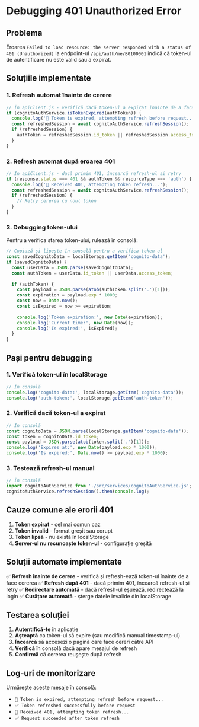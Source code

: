 # Debugging 401 Unauthorized Error

## Problema
Eroarea `Failed to load resource: the server responded with a status of 401 (Unauthorized)` la endpoint-ul `/api/auth/me/B0100001` indică că token-ul de autentificare nu este valid sau a expirat.

## Soluțiile implementate

### 1. **Refresh automat înainte de cerere**
```javascript
// În apiClient.js - verifică dacă token-ul a expirat înainte de a face cererea
if (cognitoAuthService.isTokenExpired(authToken)) {
  console.log('🔄 Token is expired, attempting refresh before request...');
  const refreshedSession = await cognitoAuthService.refreshSession();
  if (refreshedSession) {
    authToken = refreshedSession.id_token || refreshedSession.access_token;
  }
}
```

### 2. **Refresh automat după eroarea 401**
```javascript
// În apiClient.js - dacă primim 401, încearcă refresh-ul și retry
if (response.status === 401 && authToken && resourceType === 'auth') {
  console.log('🔄 Received 401, attempting token refresh...');
  const refreshedSession = await cognitoAuthService.refreshSession();
  if (refreshedSession) {
    // Retry cererea cu noul token
  }
}
```

### 3. **Debugging token-ului**

Pentru a verifica starea token-ului, rulează în consolă:

```javascript
// Copiază și lipește în consolă pentru a verifica token-ul
const savedCognitoData = localStorage.getItem('cognito-data');
if (savedCognitoData) {
  const userData = JSON.parse(savedCognitoData);
  const authToken = userData.id_token || userData.access_token;
  
  if (authToken) {
    const payload = JSON.parse(atob(authToken.split('.')[1]));
    const expiration = payload.exp * 1000;
    const now = Date.now();
    const isExpired = now >= expiration;
    
    console.log('Token expiration:', new Date(expiration));
    console.log('Current time:', new Date(now));
    console.log('Is expired:', isExpired);
  }
}
```

## Pași pentru debugging

### 1. **Verifică token-ul în localStorage**
```javascript
// În consolă
console.log('cognito-data:', localStorage.getItem('cognito-data'));
console.log('auth-token:', localStorage.getItem('auth-token'));
```

### 2. **Verifică dacă token-ul a expirat**
```javascript
// În consolă
const cognitoData = JSON.parse(localStorage.getItem('cognito-data'));
const token = cognitoData.id_token;
const payload = JSON.parse(atob(token.split('.')[1]));
console.log('Expires at:', new Date(payload.exp * 1000));
console.log('Is expired:', Date.now() >= payload.exp * 1000);
```

### 3. **Testează refresh-ul manual**
```javascript
// În consolă
import cognitoAuthService from './src/services/cognitoAuthService.js';
cognitoAuthService.refreshSession().then(console.log);
```

## Cauze comune ale erorii 401

1. **Token expirat** - cel mai comun caz
2. **Token invalid** - format greșit sau corupt
3. **Token lipsă** - nu există în localStorage
4. **Server-ul nu recunoaște token-ul** - configurație greșită

## Soluții automate implementate

✅ **Refresh înainte de cerere** - verifică și refresh-ează token-ul înainte de a face cererea
✅ **Refresh după 401** - dacă primim 401, încearcă refresh-ul și retry
✅ **Redirectare automată** - dacă refresh-ul eșuează, redirectează la login
✅ **Curățare automată** - șterge datele invalide din localStorage

## Testarea soluției

1. **Autentifică-te** în aplicație
2. **Așteaptă** ca token-ul să expire (sau modifică manual timestamp-ul)
3. **Încearcă** să accesezi o pagină care face cereri către API
4. **Verifică** în consolă dacă apare mesajul de refresh
5. **Confirmă** că cererea reușește după refresh

## Log-uri de monitorizare

Urmărește aceste mesaje în consolă:
- `🔄 Token is expired, attempting refresh before request...`
- `✅ Token refreshed successfully before request`
- `🔄 Received 401, attempting token refresh...`
- `✅ Request succeeded after token refresh`
